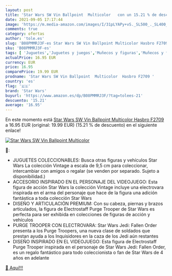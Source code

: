```yaml
---
layout: post
title: 'Star Wars SW Vin Ballpoint  Multicolor   con un 15.21 % de descuento'
date: 2021-09-05 17:17:44
image: 'https://m.media-amazon.com/images/I/31pLYAPy+vS._SL500_._SL400_.jpg'
comments: true
category: ofertas
author: 'tole.es'
slug: 'B08PMMRJ3F-es Star Wars SW Vin Ballpoint Multicolor Hasbro F2709'
sku: 'B08PMMRJ3F-es'
tags: [ 'Juguetes','Juguetes y juegos','Muñecos y figuras','Muñecos y figuras de acción','hasbro','star wars', ]
actualPrice: 16.95 EUR
currency: EUR
price: 16.95
comparePrice: 19.99 EUR
prodname: 'Star Wars SW Vin Ballpoint  Multicolor  Hasbro F2709 '
country: 'es'
flag: '🇪🇸'
brand: 'Star Wars'
buyurl: 'https://www.amazon.es/dp/B08PMMRJ3F/?tag=tolees-21'
descuento: '15.21'
average: '16.95'
---
```


En este momento está [Star Wars SW Vin Ballpoint  Multicolor  Hasbro F2709 ](https://www.amazon.es/dp/B08PMMRJ3F/?tag=tolees-21) a 16.95 EUR (original: 19.99 EUR) (15.21 %  de descuento) en el siguiente enlace!

[![Star Wars SW Vin Ballpoint  Multicolor  ](https://m.media-amazon.com/images/I/31pLYAPy+vS._SL500_._SL400_.jpg)](https://www.amazon.es/dp/B08PMMRJ3F/?tag=tolees-21)

🔎:

- JUGUETES COLECCIONABLES: Busca otras figuras y vehículos Star Wars La colección Vintage a escala de 9,5 cm para coleccionar, intercambiar con amigos o regalar (se venden por separado. Sujeto a disponibilidad.)
- ACCESORIO INSPIRADO EN EL PERSONAJE DEL VIDEOJUEGO: Esta figura de acción Star Wars la colección Vintage incluye una electrovara inspirada en el arma del personaje que hace de la figura una adición fantástica a toda colección Star Wars
- DISEÑO Y ARTICULACIÓN PREMIUM: Con su cabeza, piernas y brazos articulados, la figura de Electrostaff Purge Trooper de Star Wars es perfecta para ser exhibida en colecciones de figuras de acción y vehículos
- PURGE TROOPER CON ELECTROVARA: Star Wars Jedi: Fallen Order presenta a los Purge Troopers, una nueva clase de soldados que prestan ayuda a los Inquisidores en la caza de los Jedi aún restantes
- DISEÑO INSPIRADO EN EL VIDEOJUEGO: Esta figura de Electrostaff Purge Trooper inspirada en el personaje de Star Wars Jedi: Fallen Order, es un regalo fantástico para todo coleccionista o fan de Star Wars de 4 años en adelante

[🛒 Aquí!!!](https://www.amazon.es/dp/B08PMMRJ3F/?tag=tolees-21)

